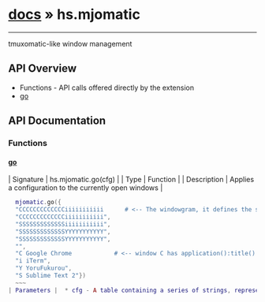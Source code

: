 # [docs](index.md) » hs.mjomatic
---

tmuxomatic-like window management

## API Overview
* Functions - API calls offered directly by the extension
* [go](#go)

## API Documentation

### Functions

#### [go](#go)
| Signature   | hs.mjomatic.go(cfg)  |
| Type        | Function |
| Description | Applies a configuration to the currently open windows |
  ~~~lua
    mjomatic.go({
    "CCCCCCCCCCCCCiiiiiiiiiii      # <-- The windowgram, it defines the shapes and positions of windows",
    "CCCCCCCCCCCCCiiiiiiiiiii",
    "SSSSSSSSSSSSSiiiiiiiiiii",
    "SSSSSSSSSSSSSYYYYYYYYYYY",
    "SSSSSSSSSSSSSYYYYYYYYYYY",
    "",
    "C Google Chrome            # <-- window C has application():title() 'Google Chrome'",
    "i iTerm",
    "Y YoruFukurou",
    "S Sublime Text 2"})
    ~~~
| Parameters |  * cfg - A table containing a series of strings, representing the desired window layout | | Returns |  * None | | Notes |  * An example use: | 